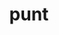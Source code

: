 ---
category: 4-letters
denotation: null
name: punt
reference_link: https://www.etymonline.com/word/punt
root_language: null
root_name: null
title: punt
type: free
word_sums:
- respelling: punt
  sum: 'Punt + '
---